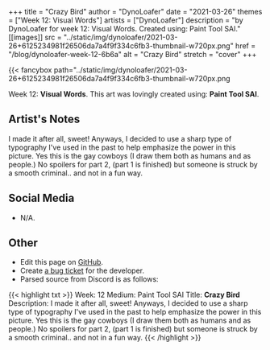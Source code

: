 +++
title =       "Crazy Bird"
author =      "DynoLoafer"
date =        "2021-03-26"
themes =      ["Week 12: Visual Words"]
artists =     ["DynoLoafer"]
description = "by DynoLoafer for week 12: Visual Words. Created using: Paint Tool SAI."
[[images]]
              src = "../static/img/dynoloafer/2021-03-26+6125234981f26506da7a4f9f334c6fb3-thumbnail-w720px.png"
              href = "/blog/dynoloafer-week-12-6b6a"
              alt = "Crazy Bird"
              stretch = "cover"
+++


{{< fancybox path="../static/img/dynoloafer/2021-03-26+6125234981f26506da7a4f9f334c6fb3-thumbnail-w720px.png

Week 12: **Visual Words**. This art was lovingly created using: **Paint Tool SAI**.

## Artist's Notes

I made it after all, sweet! Anyways, I decided to use a sharp type of typography I've used in the past to help emphasize the power in this picture. Yes this is the gay cowboys (I draw them both as humans and as people.) No spoilers for part 2, (part 1 is finished) but someone is struck by a smooth criminal.. and not in a fun way.

## Social Media

- N/A.

## Other

- Edit this page on [GitHub](https://github.com/teaminkling/web-refresh/edit/main/content/blog/dynoloafer-week-12-6b6a.md).
- Create [a bug ticket](https://github.com/teaminkling/web-refresh/issues/new?assignees=&labels=bug&template=problem-report.md&title=) for the developer.
- Parsed source from Discord is as follows:

{{< highlight txt >}}
Week: 12
Medium: Paint Tool SAI
Title: __Crazy Bird__
Description: I made it after all, sweet! Anyways, I decided to use a sharp type of typography I've used in the past to help emphasize the power in this picture. Yes this is the gay cowboys (I draw them both as humans and as people.) No spoilers for part 2, (part 1 is finished) but someone is struck by a smooth criminal.. and not in a fun way.
{{< /highlight >}}